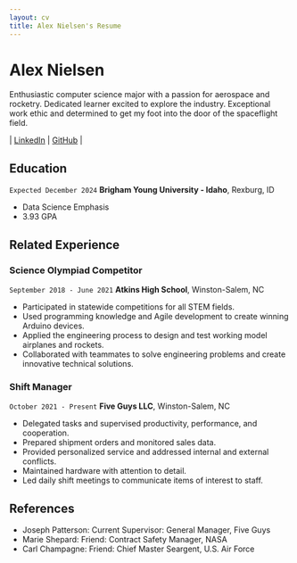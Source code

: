 ```yaml
---
layout: cv
title: Alex Nielsen's Resume
---
```

# Alex Nielsen
Enthusiastic computer science major with a passion for aerospace and rocketry. Dedicated learner excited to explore the industry. Exceptional work ethic and determined to get my foot into the door of the spaceflight field.

<div id="webaddress">
| <a href="www.linkedin.com/in/alex-nielsen-48a969278">LinkedIn</a>
| <a href="https://github.com/CarboAluminate67/">GitHub</a> |
</div>

<!-- https://www.monique.tech/the-art-of-markdown -->

## Education

`Expected December 2024`
__Brigham Young University - Idaho__, Rexburg, ID
-	Data Science Emphasis
-	3.93 GPA

## Related Experience

### Science Olympiad Competitor

`September 2018 - June 2021`
__Atkins High School__, Winston-Salem, NC

- Participated in statewide competitions for all STEM fields.
- Used programming knowledge and Agile development to create winning Arduino devices.
- Applied the engineering process to design and test working model airplanes and rockets.
- Collaborated with teammates to solve engineering problems and create innovative technical solutions.

### Shift Manager

`October 2021 - Present`
__Five Guys LLC__, Winston-Salem, NC

- Delegated tasks and supervised productivity, performance, and cooperation.
- Prepared shipment orders and monitored sales data.
- Provided personalized service and addressed internal and external conflicts.
- Maintained hardware with attention to detail.
- Led daily shift meetings to communicate items of interest to staff.

## References
 - Joseph Patterson: Current Supervisor: General Manager, Five Guys
 - Marie Shepard: Friend: Contract Safety Manager, NASA
 - Carl Champagne: Friend: Chief Master Seargent, U.S. Air Force

<!-- ### Footer

Last updated: May 2013 -->


